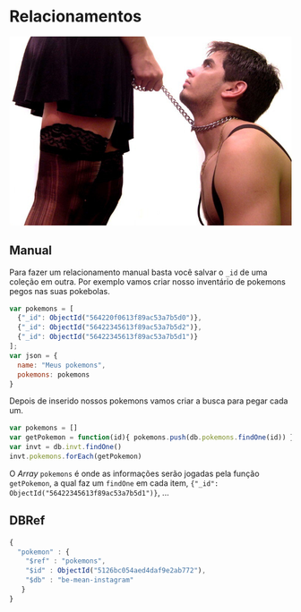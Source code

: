 # Relacionamentos

![](./images/relacionamento.jpg)

## Manual

Para fazer um relacionamento manual basta você salvar o `_id` de uma coleção em outra. Por exemplo vamos criar nosso inventário de pokemons pegos nas suas pokebolas.

```js
var pokemons = [
  {"_id": ObjectId("564220f0613f89ac53a7b5d0")},
  {"_id": ObjectId("56422345613f89ac53a7b5d2")},
  {"_id": ObjectId("56422345613f89ac53a7b5d1")}
];
var json = {
  name: "Meus pokemons",
  pokemons: pokemons
}
```

Depois de inserido nossos pokemons vamos criar a busca para pegar cada um.

```js
var pokemons = []
var getPokemon = function(id){ pokemons.push(db.pokemons.findOne(id)) }
var invt = db.invt.findOne()
invt.pokemons.forEach(getPokemon)
```

O *Array* `pokemons` é onde as informações serão jogadas pela função `getPokemon`, a qual faz um `findOne` em cada item, `{"_id": ObjectId("56422345613f89ac53a7b5d1")}`, ...

## DBRef

```js
{
  "pokemon" : {
    "$ref" : "pokemons",
    "$id" : ObjectId("5126bc054aed4daf9e2ab772"),
    "$db" : "be-mean-instagram"
   }
}
```

